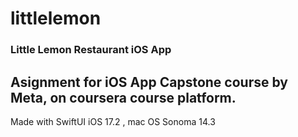 # littlelemon
### Little Lemon Restaurant iOS App
## Asignment for iOS App Capstone course  by Meta, on coursera course platform.
Made with SwiftUI iOS 17.2 , mac OS Sonoma 14.3
